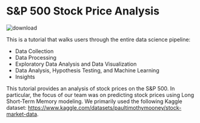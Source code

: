 # S&P 500 Stock Price Analysis

![download](https://github.com/melvinrajendran/SP500-Stock-Price-Analysis/assets/44681827/db1fd058-ae3d-47ec-b102-108c8db37208)

This is a tutorial that walks users through the entire data science pipeline:

* Data Collection
* Data Processing
* Exploratory Data Analysis and Data Visualization
* Data Analysis, Hypothesis Testing, and Machine Learning
* Insights

This tutorial provides an analysis of stock prices on the S&amp;P 500. In particular, the focus of our team was on predicting stock prices using Long Short-Term Memory modeling. We primarily used the following Kaggle dataset: https://www.kaggle.com/datasets/paultimothymooney/stock-market-data.
